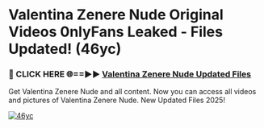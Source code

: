 # Valentina Zenere Nude Original Videos 0nlyFans Leaked - Files Updated! (46yc)

<h3>🔴 CLICK HERE 🌐==►► <a href="https://tinyurl.com/4mcuefdz" rel="nofollow">Valentina Zenere Nude Updated Files</a></h3>

Get Valentina Zenere Nude and all content. Now you can access all videos and pictures of Valentina Zenere Nude. New Updated Files 2025!

[![46yc](https://i.imgur.com/StAQSOY.gif)](https://tinyurl.com/4mcuefdz)
